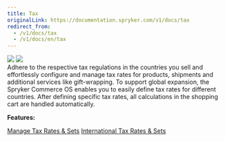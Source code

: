 ```yaml
---
title: Tax
originalLink: https://documentation.spryker.com/v1/docs/tax
redirect_from:
  - /v1/docs/tax
  - /v1/docs/en/tax
---
```


<div class='feature-text'>
    <div class='feature-images'>
    <img class="light-mode" src="https://spryker.s3.eu-central-1.amazonaws.com/docs/Document+360/Capabilities+icons/light/tax.svg"/>
    <img class="dark-mode" src="https://spryker.s3.eu-central-1.amazonaws.com/docs/Document+360/Capabilities+icons/dark/tax.svg"/>
    </div>
    <div class="feature-text-wrap">
Adhere to the respective tax regulations in the countries you sell and effortlessly configure and manage tax rates for products, shipments and additional services like gift-wrapping. To support global expansion, the Spryker Commerce OS enables you to easily define tax rates for different countries. After defining specific tax rates, all calculations in the shopping cart are handled automatically.
        </div>
</div>

**Features:**
<div>
<a class="feature-link" href="https://documentation.spryker.com/v1/docs/manage-tax-rates-sets">Manage Tax Rates & Sets</a>
    <a class="feature-link" href="https://documentation.spryker.com/v1/docs/international-tax-rates-sets">International Tax Rates & Sets</a>
    </div>
